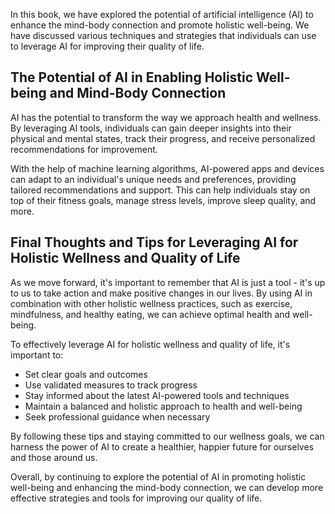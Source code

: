 

In this book, we have explored the potential of artificial intelligence (AI) to enhance the mind-body connection and promote holistic well-being. We have discussed various techniques and strategies that individuals can use to leverage AI for improving their quality of life.

The Potential of AI in Enabling Holistic Well-being and Mind-Body Connection
----------------------------------------------------------------------------

AI has the potential to transform the way we approach health and wellness. By leveraging AI tools, individuals can gain deeper insights into their physical and mental states, track their progress, and receive personalized recommendations for improvement.

With the help of machine learning algorithms, AI-powered apps and devices can adapt to an individual's unique needs and preferences, providing tailored recommendations and support. This can help individuals stay on top of their fitness goals, manage stress levels, improve sleep quality, and more.

Final Thoughts and Tips for Leveraging AI for Holistic Wellness and Quality of Life
-----------------------------------------------------------------------------------

As we move forward, it's important to remember that AI is just a tool - it's up to us to take action and make positive changes in our lives. By using AI in combination with other holistic wellness practices, such as exercise, mindfulness, and healthy eating, we can achieve optimal health and well-being.

To effectively leverage AI for holistic wellness and quality of life, it's important to:

* Set clear goals and outcomes
* Use validated measures to track progress
* Stay informed about the latest AI-powered tools and techniques
* Maintain a balanced and holistic approach to health and well-being
* Seek professional guidance when necessary

By following these tips and staying committed to our wellness goals, we can harness the power of AI to create a healthier, happier future for ourselves and those around us.

Overall, by continuing to explore the potential of AI in promoting holistic well-being and enhancing the mind-body connection, we can develop more effective strategies and tools for improving our quality of life.